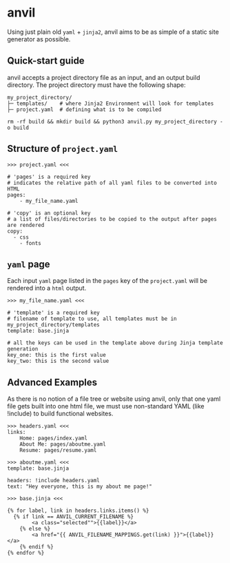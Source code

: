 # anvil 

Using just plain old `yaml` + `jinja2`, anvil aims to be as simple of a static site generator as possible. 

## Quick-start guide 

anvil accepts a project directory file as an input, and an output build directory. The project directory must have the following shape:

```
my_project_directory/
├─ templates/    # where Jinja2 Environment will look for templates
├─ project.yaml  # defining what is to be compiled 

```

```
rm -rf build && mkdir build && python3 anvil.py my_project_directory -o build
```

## Structure of `project.yaml`

```
>>> project.yaml <<<

# 'pages' is a required key 
# indicates the relative path of all yaml files to be converted into HTML
pages: 
	- my_file_name.yaml

# 'copy' is an optional key
# a list of files/directories to be copied to the output after pages are rendered
copy:
  - css
	- fonts
```

## `yaml` page

Each input `yaml` page listed in the `pages` key of the `project.yaml` will be rendered into a `html` output. 

```
>>> my_file_name.yaml <<<

# 'template' is a required key
# filename of template to use, all templates must be in my_project_directory/templates
template: base.jinja

# all the keys can be used in the template above during Jinja template generation 
key_one: this is the first value
key_two: this is the second value
```

## Advanced Examples 

As there is no notion of a file tree or website using anvil, only that one yaml file gets built into one html file, we must use non-standard YAML (like !include) to build functional websites. 

```
>>> headers.yaml <<<
links:
	Home: pages/index.yaml
	About Me: pages/aboutme.yaml
	Resume: pages/resume.yaml
```

```
>>> aboutme.yaml <<< 
template: base.jinja

headers: !include headers.yaml
text: "Hey everyone, this is my about me page!"
```

```
>>> base.jinja <<< 

{% for label, link in headers.links.items() %}
  {% if link == ANVIL_CURRENT_FILENAME %}
		<a class="selected"">{{label}}</a>
	{% else %}
		<a href="{{ ANVIL_FILENAME_MAPPINGS.get(link) }}">{{label}}</a>
	{% endif %}
{% endfor %}
```



